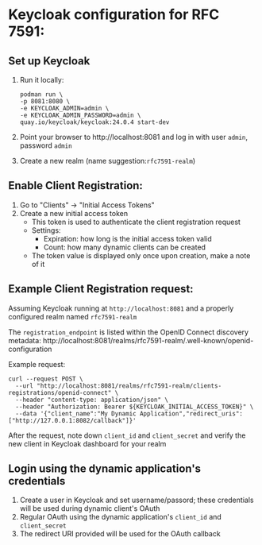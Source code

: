 # Keycloak configuration for RFC 7591:


## Set up Keycloak

1. Run it locally:

   ```
   podman run \
   -p 8081:8080 \
   -e KEYCLOAK_ADMIN=admin \
   -e KEYCLOAK_ADMIN_PASSWORD=admin \
   quay.io/keycloak/keycloak:24.0.4 start-dev
   ```

1. Point your browser to http://localhost:8081 and log in with user `admin`, password `admin`

1. Create a new realm (name suggestion:`rfc7591-realm`)


## Enable Client Registration:

1. Go to "Clients" -> "Initial Access Tokens"
1. Create a new initial access token
   * This token is used to authenticate the client registration request
   * Settings:
      * Expiration: how long is the initial access token valid
      * Count: how many dynamic clients can be created
   * The token value is displayed only once upon creation, make a note of it


## Example Client Registration request:

Assuming Keycloak running at `http://localhost:8081` and a properly configured realm named `rfc7591-realm`

The `registration_endpoint` is listed within the OpenID Connect discovery metadata: http://localhost:8081/realms/rfc7591-realm/.well-known/openid-configuration

Example request:

```
curl --request POST \
  --url "http://localhost:8081/realms/rfc7591-realm/clients-registrations/openid-connect" \
  --header "content-type: application/json" \
  --header "Authorization: Bearer ${KEYCLOAK_INITIAL_ACCESS_TOKEN}" \
  --data '{"client_name":"My Dynamic Application","redirect_uris": ["http://127.0.0.1:8082/callback"]}'
```

After the request, note down `client_id` and `client_secret` and verify the new client in Keycloak dashboard for your realm


## Login using the dynamic application's credentials

1. Create a user in Keycloak and set username/passord; these credentials will be used during dynamic client's OAuth
1. Regular OAuth using the dynamic application's `client_id` and `client_secret`
1. The redirect URI provided will be used for the OAuth callback
